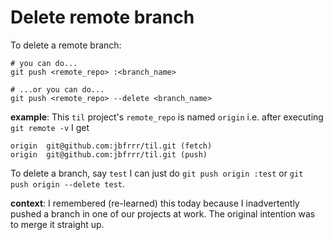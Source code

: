 # Delete remote branch

To delete a remote branch:
```
# you can do...
git push <remote_repo> :<branch_name>  

# ...or you can do...
git push <remote_repo> --delete <branch_name>
```

**example**:
This `til` project's `remote_repo` is named `origin` i.e. after executing `git remote -v` I get
```
origin	git@github.com:jbfrrr/til.git (fetch)
origin	git@github.com:jbfrrr/til.git (push)
```
To delete a branch, say `test` I can just do `git push origin :test` or `git push origin --delete test`.

**context**: I remembered (re-learned) this today because I inadvertently pushed a branch in one of our projects at work. The original intention was to merge it straight up.